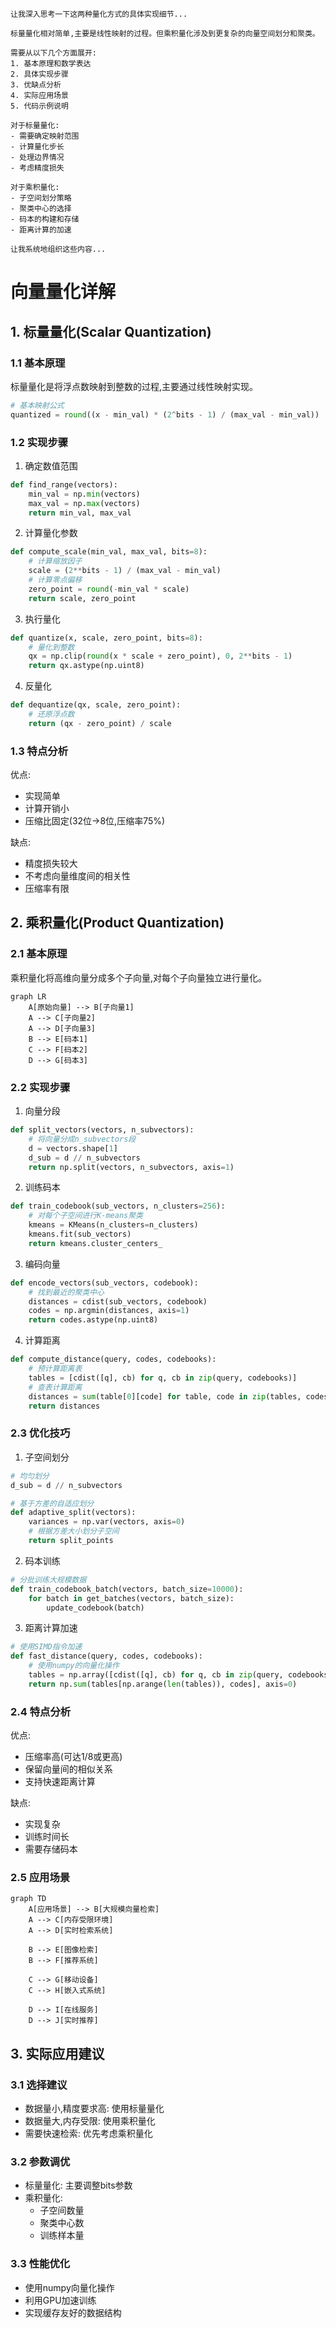 ```thinking
让我深入思考一下这两种量化方式的具体实现细节...

标量量化相对简单,主要是线性映射的过程。但乘积量化涉及到更复杂的向量空间划分和聚类。

需要从以下几个方面展开:
1. 基本原理和数学表达
2. 具体实现步骤
3. 优缺点分析
4. 实际应用场景
5. 代码示例说明

对于标量量化:
- 需要确定映射范围
- 计算量化步长
- 处理边界情况
- 考虑精度损失

对于乘积量化:
- 子空间划分策略
- 聚类中心的选择
- 码本的构建和存储
- 距离计算的加速

让我系统地组织这些内容...
```

# 向量量化详解

## 1. 标量量化(Scalar Quantization)

### 1.1 基本原理
标量量化是将浮点数映射到整数的过程,主要通过线性映射实现。

```python
# 基本映射公式
quantized = round((x - min_val) * (2^bits - 1) / (max_val - min_val))
```

### 1.2 实现步骤

1. 确定数值范围
```python
def find_range(vectors):
    min_val = np.min(vectors)
    max_val = np.max(vectors)
    return min_val, max_val
```

2. 计算量化参数
```python
def compute_scale(min_val, max_val, bits=8):
    # 计算缩放因子
    scale = (2**bits - 1) / (max_val - min_val)
    # 计算零点偏移
    zero_point = round(-min_val * scale)
    return scale, zero_point
```

3. 执行量化
```python
def quantize(x, scale, zero_point, bits=8):
    # 量化到整数
    qx = np.clip(round(x * scale + zero_point), 0, 2**bits - 1)
    return qx.astype(np.uint8)
```

4. 反量化
```python
def dequantize(qx, scale, zero_point):
    # 还原浮点数
    return (qx - zero_point) / scale
```

### 1.3 特点分析

优点:
- 实现简单
- 计算开销小
- 压缩比固定(32位→8位,压缩率75%)

缺点:
- 精度损失较大
- 不考虑向量维度间的相关性
- 压缩率有限

## 2. 乘积量化(Product Quantization)

### 2.1 基本原理

乘积量化将高维向量分成多个子向量,对每个子向量独立进行量化。

```mermaid
graph LR
    A[原始向量] --> B[子向量1]
    A --> C[子向量2]
    A --> D[子向量3]
    B --> E[码本1]
    C --> F[码本2]
    D --> G[码本3]
```

### 2.2 实现步骤

1. 向量分段
```python
def split_vectors(vectors, n_subvectors):
    # 将向量分成n_subvectors段
    d = vectors.shape[1]
    d_sub = d // n_subvectors
    return np.split(vectors, n_subvectors, axis=1)
```

2. 训练码本
```python
def train_codebook(sub_vectors, n_clusters=256):
    # 对每个子空间进行K-means聚类
    kmeans = KMeans(n_clusters=n_clusters)
    kmeans.fit(sub_vectors)
    return kmeans.cluster_centers_
```

3. 编码向量
```python
def encode_vectors(sub_vectors, codebook):
    # 找到最近的聚类中心
    distances = cdist(sub_vectors, codebook)
    codes = np.argmin(distances, axis=1)
    return codes.astype(np.uint8)
```

4. 计算距离
```python
def compute_distance(query, codes, codebooks):
    # 预计算距离表
    tables = [cdist([q], cb) for q, cb in zip(query, codebooks)]
    # 查表计算距离
    distances = sum(table[0][code] for table, code in zip(tables, codes))
    return distances
```

### 2.3 优化技巧

1. 子空间划分
```python
# 均匀划分
d_sub = d // n_subvectors

# 基于方差的自适应划分
def adaptive_split(vectors):
    variances = np.var(vectors, axis=0)
    # 根据方差大小划分子空间
    return split_points
```

2. 码本训练
```python
# 分批训练大规模数据
def train_codebook_batch(vectors, batch_size=10000):
    for batch in get_batches(vectors, batch_size):
        update_codebook(batch)
```

3. 距离计算加速
```python
# 使用SIMD指令加速
def fast_distance(query, codes, codebooks):
    # 使用numpy的向量化操作
    tables = np.array([cdist([q], cb) for q, cb in zip(query, codebooks)])
    return np.sum(tables[np.arange(len(tables)), codes], axis=0)
```

### 2.4 特点分析

优点:
- 压缩率高(可达1/8或更高)
- 保留向量间的相似关系
- 支持快速距离计算

缺点:
- 实现复杂
- 训练时间长
- 需要存储码本

### 2.5 应用场景

```mermaid
graph TD
    A[应用场景] --> B[大规模向量检索]
    A --> C[内存受限环境]
    A --> D[实时检索系统]
    
    B --> E[图像检索]
    B --> F[推荐系统]
    
    C --> G[移动设备]
    C --> H[嵌入式系统]
    
    D --> I[在线服务]
    D --> J[实时推荐]
```

## 3. 实际应用建议

### 3.1 选择建议
- 数据量小,精度要求高: 使用标量量化
- 数据量大,内存受限: 使用乘积量化
- 需要快速检索: 优先考虑乘积量化

### 3.2 参数调优
- 标量量化: 主要调整bits参数
- 乘积量化: 
  - 子空间数量
  - 聚类中心数
  - 训练样本量

### 3.3 性能优化
- 使用numpy向量化操作
- 利用GPU加速训练
- 实现缓存友好的数据结构
